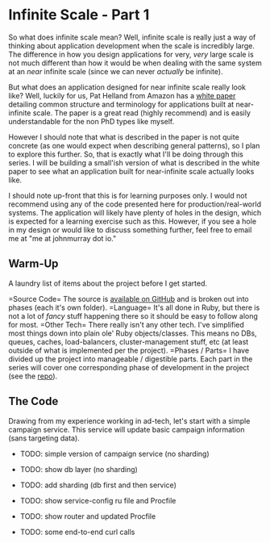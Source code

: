 # Infinite Scale - Part 1

So what does infinite scale mean? Well, infinite scale is really just
a way of thinking about application development when the scale is incredibly
large. The difference in how you design applications for very, _very_ large
scale is not much different than how it would be when dealing with the same
system at an _near_ infinite scale (since we can never _actually_ be infinite).

But what does an application designed for near infinite scale really look like?
Well, luckily for us, Pat Helland from Amazon has a [white paper][1] detailing
common structure and terminology for applications built at near-infinite scale.
The paper is a great read (highly recommend) and is easily understandable for the
non PhD types like myself.

However I should note that what is described in the paper is not quite concrete
(as one would expect when describing general patterns), so I plan to explore this
further. So, that is exactly what I'll be doing through this series. I will be
building a small'ish version of what is described in the white paper to see what
an application built for near-infinite scale actually looks like.

I should note up-front that this is for learning purposes only. I would not recommend
using any of the code presented here for production/real-world systems. The
application will likely have plenty of holes in the design, which is expected for
a learning exercise such as this. However, if you see a hole in my design or would
like to discuss something further, feel free to email me at "me at johnmurray dot io."


## Warm-Up

A laundry list of items about the project before I get started.

=Source Code=
    The source is [available on GitHub][2] and is broken out into
    phases (each it's own folder). 
=Language=
    It's all done in Ruby, but there is not a lot of _fancy_ stuff happening
    there so it should be easy to follow along for most.
=Other Tech=
    There really isn't any other tech. I've simplified most things down into
    plain ole' Ruby objects/classes. This means no DBs, queues, caches,
    load-balancers, cluster-management stuff, etc (at least outside of what
    is implemented per the project).
=Phases / Parts=
    I have divided up the project into manageable / digestible parts. Each 
    part in the series will cover one corresponding phase of development 
    in the project (see the [repo][2]).


## The Code

Drawing from my experience working in ad-tech, let's start with a simple campaign
service. This service will update basic campaign information (sans targeting
data). 


+ TODO:  simple version of campaign service (no sharding)
+ TODO:  show db layer (no sharding)
+ TODO:  add sharding (db first and then service)
+ TODO:  show service-config ru file and Procfile
+ TODO:  show router and updated Procfile
+ TODO:  some end-to-end curl calls 




  [1]: http://cs.brown.edu/courses/cs227/archives/2012/papers/weaker/cidr07p15.pdf
  [2]: https://github.com/JohnMurray/infinite-scale-experiment
